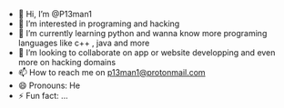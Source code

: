 - 👋 Hi, I’m @P13man1
- 👀 I’m interested in programing and hacking 
- 🌱 I’m currently learning python and wanna know more programing languages like c++ , java and more
- 💞️ I’m looking to collaborate on app or website developping and even more on hacking domains
- 📫 How to reach me on p13man1@protonmail.com
- 😄 Pronouns: He
- ⚡ Fun fact: ...

<!---
P13man1/P13man1 is a ✨ special ✨ repository because its `README.md` (this file) appears on your GitHub profile.
You can click the Preview link to take a look at your changes.
--->

